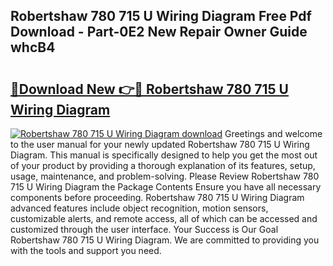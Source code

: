 ## Robertshaw 780 715 U Wiring Diagram Free Pdf Download - Part-0E2 New Repair Owner Guide whcB4

# <h2><a href="http://dft9kd.blite.top/?on=Robertshaw+780+715+U+Wiring+Diagram">🔗Download New 👉🔴 Robertshaw 780 715 U Wiring Diagram</a></h2>

[![Robertshaw 780 715 U Wiring Diagram download](https://i.imgur.com/lujVjoI.png)](http://dft9kd.blite.top/?on=Robertshaw+780+715+U+Wiring+Diagram)
Greetings and welcome to the user manual for your newly updated Robertshaw 780 715 U Wiring Diagram. This manual is specifically designed to help you get the most out of your product by providing a thorough explanation of its features, setup, usage, maintenance, and problem-solving. Please Review Robertshaw 780 715 U Wiring Diagram the Package Contents Ensure you have all necessary components before proceeding. Robertshaw 780 715 U Wiring Diagram advanced features include object recognition, motion sensors, customizable alerts, and remote access, all of which can be accessed and customized through the user interface. Your Success is Our Goal Robertshaw 780 715 U Wiring Diagram. We are committed to providing you with the tools and support you need.
